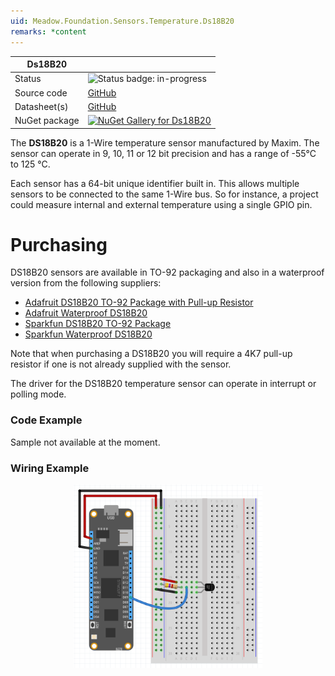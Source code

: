 ```yaml
---
uid: Meadow.Foundation.Sensors.Temperature.Ds18B20
remarks: *content
---
```


| Ds18B20 | |
|--------|--------|
| Status | <img src="https://img.shields.io/badge/InProgress-yellow" style="width: auto; height: -webkit-fill-available;" alt="Status badge: in-progress" /> |
| Source code | [GitHub](https://github.com/WildernessLabs/Meadow.Foundation/tree/main/Source/Meadow.Foundation.Peripherals/Sensors.Temperature.Ds18B20) |
| Datasheet(s) | [GitHub](https://github.com/WildernessLabs/Meadow.Foundation/tree/main/Source/Meadow.Foundation.Peripherals/Sensors.Temperature.Ds18B20/Datasheet) |
| NuGet package | <a href="https://www.nuget.org/packages/Meadow.Foundation.Sensors.Temperature.Ds18B20/" target="_blank"><img src="https://img.shields.io/nuget/v/Meadow.Foundation.Sensors.Temperature.Ds18B20.svg?label=Meadow.Foundation.Sensors.Temperature.Ds18B20" alt="NuGet Gallery for Ds18B20" /></a> |

The **DS18B20** is a 1-Wire temperature sensor manufactured by Maxim.  The sensor can operate in 9, 10, 11 or 12 bit precision and has a range of -55&deg;C to 125 &deg;C.

Each sensor has a 64-bit unique identifier built in.  This allows multiple sensors to be connected to the same 1-Wire bus.  So for instance, a project could measure internal and external temperature using a single GPIO pin.

# Purchasing

DS18B20 sensors are available in TO-92 packaging and also in a waterproof version from the following suppliers:

* [Adafruit DS18B20 TO-92 Package with Pull-up Resistor](https://www.adafruit.com/product/374)
* [Adafruit Waterproof DS18B20](https://www.adafruit.com/product/381)
* [Sparkfun DS18B20 TO-92 Package](https://www.sparkfun.com/products/245)
* [Sparkfun Waterproof DS18B20](https://www.sparkfun.com/products/11050)

Note that when purchasing a DS18B20 you will require a 4K7 pull-up resistor if one is not already supplied with the sensor.

The driver for the DS18B20 temperature sensor can operate in interrupt or polling mode.

### Code Example

Sample not available at the moment.

### Wiring Example

<img src="../../API_Assets/Meadow.Foundation.Sensors.Temperature.Ds18B20/Ds18B20_Fritzing.png" 
    style="width: 60%; display: block; margin-left: auto; margin-right: auto;" />





